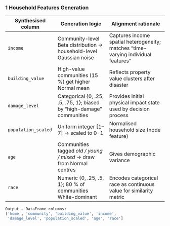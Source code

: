 ### 1  Household Features Generation  

| Synthesised column | Generation logic | Alignment rationale |
|--------------------|------------------|---------------------|
| `income` | Community-level Beta distribution → household-level Gaussian noise | Captures income spatial heterogeneity; matches “time-varying individual features” |
| `building_value`  | High-value communities (15 %) get higher Normal mean | Reflects property value clusters after disaster |
| `damage_level`    | Categorical {0, .25, .5, .75, 1}; biased by “high-damage” communities | Provides initial physical impact state used by decision process |
| `population_scaled` | Uniform integer [1–7] → scaled to 0-1 | Normalised household size (node feature) |
| `age`             | Communities tagged *old / young / mixed* → draw from Normal centres | Gives demographic variance|
| `race`            | Numeric {0, .25, .5, 1}; 80 % of communities White-dominant | Encodes categorical race as continuous value for similarity metric |

```bash
Output → DataFrame columns:
['home', 'community', 'building_value', 'income',
 'damage_level', 'population_scaled', 'age', 'race']
```

